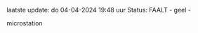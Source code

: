 laatste update: 
do 04-04-2024 19:48   uur 
Status: FAALT - geel - 
<div class="service Y">microstation</div>